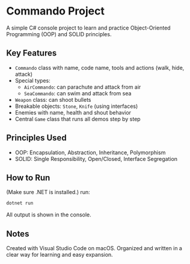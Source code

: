 # Commando Project

A simple C# console project to learn and practice Object-Oriented Programming (OOP) and SOLID principles.

## Key Features

- `Commando` class with name, code name, tools and actions (walk, hide, attack)
- Special types:
  - `AirCommando`: can parachute and attack from air
  - `SeaCommando`: can swim and attack from sea
- `Weapon` class: can shoot bullets
- Breakable objects: `Stone`, `Knife` (using interfaces)
- Enemies with name, health and shout behavior
- Central `Game` class that runs all demos step by step

## Principles Used

- OOP: Encapsulation, Abstraction, Inheritance, Polymorphism
- SOLID: Single Responsibility, Open/Closed, Interface Segregation

## How to Run

(Make sure .NET is installed.) run:

```bash
dotnet run
```

All output is shown in the console.

## Notes

Created with Visual Studio Code on macOS.
Organized and written in a clear way for learning and easy expansion.